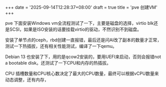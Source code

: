 +++
date = '2025-09-14T12:28:37+08:00'
draft = true
title = 'pve 创建VM'
+++

pve 下面安装Windows vm全流程测试了一下，主要是磁盘的选择，virtio blk还是SCSI，如果是ISO安装的话要挂载virtio的驱动，不然识别不到磁盘。

安装了单节点的ceph，rbd创建一直报错，最后还是问AI改了副本的数量才正常，测试一下热插拔，还有相关性能测试，编译了一下qemu。

Debian 13 也安装了下，用的是qcow2安装的，要用UEFI来启动，否则会报错not a bootable disk。还测试了一下CPU和内存的热插拔。

CPU 插槽数量和CPU核心数决定了最大的CPU数量，最终可以根据vCPU数量来动态调整，还有内存，
